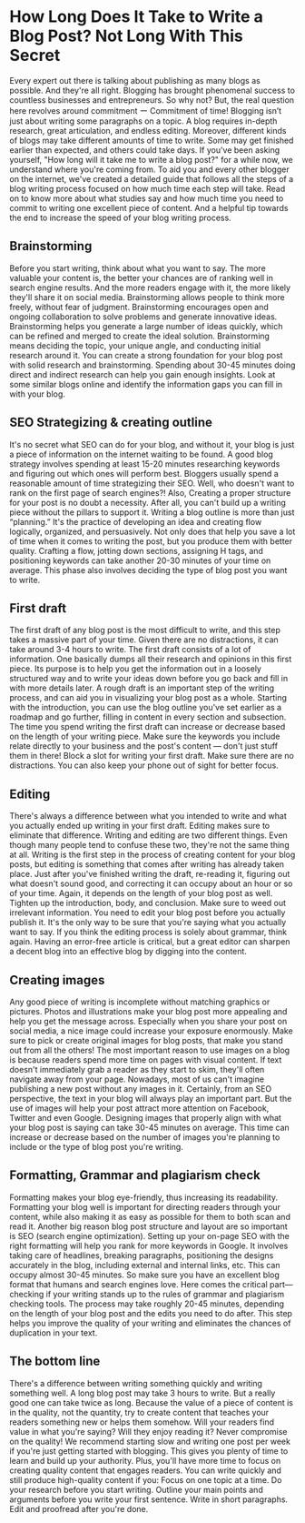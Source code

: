 # How Long Does It Take to Write a Blog Post? Not Long With This Secret

Every expert out there is talking about publishing as many blogs as possible. And they're all right. Blogging has brought phenomenal success to countless businesses and entrepreneurs. So why not? But, the real question here revolves around commitment ー Commitment of time!
Blogging isn’t just about writing some paragraphs on a topic. A blog requires in-depth research, great articulation, and endless editing. Moreover, different kinds of blogs may take different amounts of time to write. Some may get finished earlier than expected, and others could take days.
If you've been asking yourself, "How long will it take me to write a blog post?" for a while now, we understand where you're coming from. To aid you and every other blogger on the internet, we've created a detailed guide that follows all the steps of a blog writing process focused on how much time each step will take. Read on to know more about what studies say and how much time you need to commit to writing one excellent piece of content. And a helpful tip towards the end to increase the speed of your blog writing process.

## Brainstorming

Before you start writing, think about what you want to say. The more valuable your content is, the better your chances are of ranking well in search engine results. And the more readers engage with it, the more likely they'll share it on social media.
Brainstorming allows people to think more freely, without fear of judgment. Brainstorming encourages open and ongoing collaboration to solve problems and generate innovative ideas. Brainstorming helps you generate a large number of ideas quickly, which can be refined and merged to create the ideal solution.
Brainstorming means deciding the topic, your unique angle, and conducting initial research around it. You can create a strong foundation for your blog post with solid research and brainstorming. Spending about 30-45 minutes doing direct and indirect research can help you gain enough insights. Look at some similar blogs online and identify the information gaps you can fill in with your blog.

## SEO Strategizing & creating outline

It's no secret what SEO can do for your blog, and without it, your blog is just a piece of information on the internet waiting to be found. A good blog strategy involves spending at least 15-20 minutes researching keywords and figuring out which ones will perform best. Bloggers usually spend a reasonable amount of time strategizing their SEO. Well, who doesn't want to rank on the first page of search engines?!
Also, Creating a proper structure for your post is no doubt a necessity. After all, you can't build up a writing piece without the pillars to support it. Writing a blog outline is more than just “planning.” It's the practice of developing an idea and creating flow logically, organized, and persuasively. Not only does that help you save a lot of time when it comes to writing the post, but you produce them with better quality.
Crafting a flow, jotting down sections, assigning H tags, and positioning keywords can take another 20-30 minutes of your time on average. This phase also involves deciding the type of blog post you want to write.

## First draft

The first draft of any blog post is the most difficult to write, and this step takes a massive part of your time. Given there are no distractions, it can take around 3-4 hours to write. The first draft consists of a lot of information. One basically dumps all their research and opinions in this first piece.
Its purpose is to help you get the information out in a loosely structured way and to write your ideas down before you go back and fill in with more details later. A rough draft is an important step of the writing process, and can aid you in visualizing your blog post as a whole.
Starting with the introduction, you can use the blog outline you've set earlier as a roadmap and go further, filling in content in every section and subsection. The time you spend writing the first draft can increase or decrease based on the length of your writing piece. Make sure the keywords you include relate directly to your business and the post's content — don't just stuff them in there! Block a slot for writing your first draft. Make sure there are no distractions. You can also keep your phone out of sight for better focus.

## Editing

There's always a difference between what you intended to write and what you actually ended up writing in your first draft. Editing makes sure to eliminate that difference.
Writing and editing are two different things. Even though many people tend to confuse these two, they're not the same thing at all. Writing is the first step in the process of creating content for your blog posts, but editing is something that comes after writing has already taken place.
Just after you've finished writing the draft, re-reading it, figuring out what doesn't sound good, and correcting it can occupy about an hour or so of your time. Again, it depends on the length of your blog post as well. Tighten up the introduction, body, and conclusion. Make sure to weed out irrelevant information. You need to edit your blog post before you actually publish it. It's the only way to be sure that you're saying what you actually want to say.
If you think the editing process is solely about grammar, think again. Having an error-free article is critical, but a great editor can sharpen a decent blog into an effective blog by digging into the content.

## Creating images

Any good piece of writing is incomplete without matching graphics or pictures. Photos and illustrations make your blog post more appealing and help you get the message across. Especially when you share your post on social media, a nice image could increase your exposure enormously. Make sure to pick or create original images for blog posts, that make you stand out from all the others!
The most important reason to use images on a blog is because readers spend more time on pages with visual content. If text doesn't immediately grab a reader as they start to skim, they'll often navigate away from your page.
Nowadays, most of us can't imagine publishing a new post without any images in it. Certainly, from an SEO perspective, the text in your blog will always play an important part. But the use of images will help your post attract more attention on Facebook, Twitter and even Google.
Designing images that properly align with what your blog post is saying can take 30-45 minutes on average. This time can increase or decrease based on the number of images you're planning to include or the type of blog post you're writing.

## Formatting, Grammar and plagiarism check

Formatting makes your blog eye-friendly, thus increasing its readability. Formatting your blog well is important for directing readers through your content, while also making it as easy as possible for them to both scan and read it. Another big reason blog post structure and layout are so important is SEO (search engine optimization). Setting up your on-page SEO with the right formatting will help you rank for more keywords in Google.
It involves taking care of headlines, breaking paragraphs, positioning the designs accurately in the blog, including external and internal links, etc. This can occupy almost 30-45 minutes. So make sure you have an excellent blog format that humans and search engines love.
Here comes the critical part—checking if your writing stands up to the rules of grammar and plagiarism checking tools. The process may take roughly 20-45 minutes, depending on the length of your blog post and the edits you need to do after. This step helps you improve the quality of your writing and eliminates the chances of duplication in your text.

## The bottom line

There's a difference between writing something quickly and writing something well. A long blog post may take 3 hours to write. But a really good one can take twice as long. Because the value of a piece of content is in the quality, not the quantity, try to create content that teaches your readers something new or helps them somehow. Will your readers find value in what you're saying? Will they enjoy reading it? Never compromise on the quality!
We recommend starting slow and writing one post per week if you're just getting started with blogging. This gives you plenty of time to learn and build up your authority. Plus, you'll have more time to focus on creating quality content that engages readers.
You can write quickly and still produce high-quality content if you: Focus on one topic at a time. Do your research before you start writing. Outline your main points and arguments before you write your first sentence. Write in short paragraphs. Edit and proofread after you're done.
